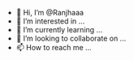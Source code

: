 - 👋 Hi, I’m @Ranjhaaa
- 👀 I’m interested in ...
- 🌱 I’m currently learning ...
- 💞️ I’m looking to collaborate on ...
- 📫 How to reach me ...

<!---
Ranjhaaa/Ranjhaaa is a ✨ special ✨ repository because its `README.md` (this file) appears on your GitHub profile.
You can click the Preview link to take a look at your changes.
--->
